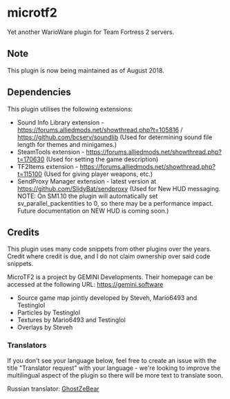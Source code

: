 # microtf2
Yet another WarioWare plugin for Team Fortress 2 servers.

## Note
This plugin is now being maintained as of August 2018. 

## Dependencies
This plugin utilises the following extensions:
- Sound Info Library extension - https://forums.alliedmods.net/showthread.php?t=105816 / https://github.com/bcserv/soundlib (Used for determining sound file length for themes and minigames.)
- SteamTools extension - https://forums.alliedmods.net/showthread.php?t=170630 (Used for setting the game description)
- TF2Items extension - https://forums.alliedmods.net/showthread.php?t=115100 (Used for giving player weapons, etc.)
- SendProxy Manager extension - latest version at https://github.com/SlidyBat/sendproxy (Used for New HUD messaging. NOTE: On SM1.10 the plugin will automatically set sv_parallel_packentities to 0, so there may be a performance impact. Future documentation on NEW HUD is coming soon.)

## Credits
This plugin uses many code snippets from other plugins over the years. Credit where credit is due, and I do not claim ownership over said code snippets.

MicroTF2 is a project by GEMINI Developments. Their homepage can be accessed at the following URL: https://gemini.software

- Source game map jointly developed by Steveh, Mario6493 and Testinglol
- Particles by Testinglol
- Textures by Mario6493 and Testinglol
- Overlays by Steveh

### Translators
If you don't see your language below, feel free to create an issue with the title "Translator request" with your language - we're looking to improve the multilingual aspect of the plugin so there will be more text to translate soon.

Russian translator: [GhostZeBear](https://steamcommunity.com/profiles/76561198063684719/)

